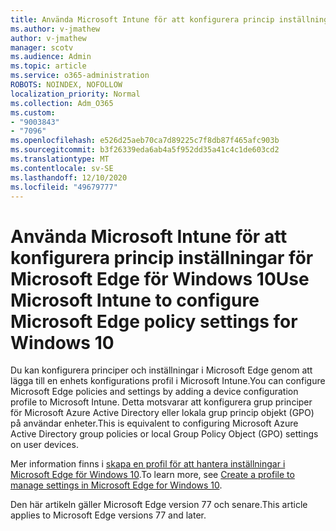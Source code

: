 ```yaml
---
title: Använda Microsoft Intune för att konfigurera princip inställningar för Microsoft Edge för Windows 10
ms.author: v-jmathew
author: v-jmathew
manager: scotv
ms.audience: Admin
ms.topic: article
ms.service: o365-administration
ROBOTS: NOINDEX, NOFOLLOW
localization_priority: Normal
ms.collection: Adm_O365
ms.custom:
- "9003843"
- "7096"
ms.openlocfilehash: e526d25aeb70ca7d89225c7f8db87f465afc903b
ms.sourcegitcommit: b3f26339eda6ab4a5f952dd35a41c4c1de603cd2
ms.translationtype: MT
ms.contentlocale: sv-SE
ms.lasthandoff: 12/10/2020
ms.locfileid: "49679777"
---
```

# <a name="use-microsoft-intune-to-configure-microsoft-edge-policy-settings-for-windows-10"></a><span data-ttu-id="aaa53-102">Använda Microsoft Intune för att konfigurera princip inställningar för Microsoft Edge för Windows 10</span><span class="sxs-lookup"><span data-stu-id="aaa53-102">Use Microsoft Intune to configure Microsoft Edge policy settings for Windows 10</span></span>

<span data-ttu-id="aaa53-103">Du kan konfigurera principer och inställningar i Microsoft Edge genom att lägga till en enhets konfigurations profil i Microsoft Intune.</span><span class="sxs-lookup"><span data-stu-id="aaa53-103">You can configure Microsoft Edge policies and settings by adding a device configuration profile to Microsoft Intune.</span></span> <span data-ttu-id="aaa53-104">Detta motsvarar att konfigurera grup principer för Microsoft Azure Active Directory eller lokala grup princip objekt (GPO) på användar enheter.</span><span class="sxs-lookup"><span data-stu-id="aaa53-104">This is equivalent to configuring Microsoft Azure Active Directory group policies or local Group Policy Object (GPO) settings on user devices.</span></span>

<span data-ttu-id="aaa53-105">Mer information finns i [skapa en profil för att hantera inställningar i Microsoft Edge för Windows 10](https://go.microsoft.com/fwlink/?linkid=2133700).</span><span class="sxs-lookup"><span data-stu-id="aaa53-105">To learn more, see [Create a profile to manage settings in Microsoft Edge for Windows 10](https://go.microsoft.com/fwlink/?linkid=2133700).</span></span>

<span data-ttu-id="aaa53-106">Den här artikeln gäller Microsoft Edge version 77 och senare.</span><span class="sxs-lookup"><span data-stu-id="aaa53-106">This article applies to Microsoft Edge versions 77 and later.</span></span>
